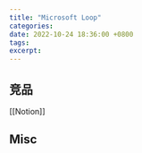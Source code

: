 ```yaml
---
title: "Microsoft Loop"
categories: 
date: 2022-10-24 18:36:00 +0800
tags: 
excerpt: 
---
```







## 竞品

[[Notion]]







## Misc

